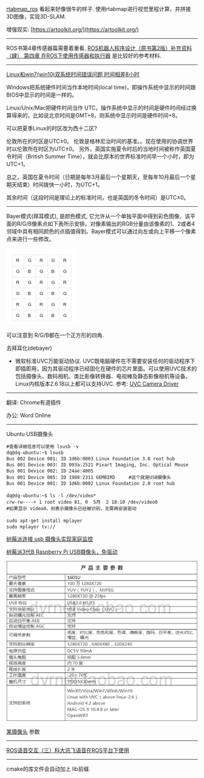 [rtabmap\_ros](http://wiki.ros.org/rtabmap_ros) 看起来好像很牛的样子. 使用rtabmap进行视觉里程计算，并拼接3D图像，实现3D-SLAM.

增强现实: [https://artoolkit.org/](https://artoolkit.org/)

---

ROS书第4章传感器篇需要着重看,  [ROS机器人程序设计（原书第2版）补充资料 （肆） 第四章 在ROS下使用传感器和执行器](http://blog.csdn.net/zhangrelay/article/details/53206259) 是比较好的参考材料.

---

[Linux和win7\(win10\)双系统时间错误问题 时间相差8小时](http://www.cnblogs.com/shareidea/p/5465306.html)

Windows把系统硬件时间当作本地时间\(local time\)，即操作系统中显示的时间跟BIOS中显示的时间是一样的。

Linux/Unix/Mac把硬件时间当作 UTC，操作系统中显示的时间是硬件时间经过换算得来的，比如说北京时间是GMT+8，则系统中显示时间是硬件时间+8。

可以把夏季Linux的时区改为西十二区?

伦敦所在的时区是UTC±0。  伦敦是格林尼治时间的基准。。现在使用的协调世界时以伦敦所在时区为UTC±0。 另外，英国实施夏令时后的当地时间被称作英国夏令时间（British Summer Time），就会比原本的世界标准时间早一个小时，即为UTC+1。

总之，英国在夏令时间（日期是每年3月最后一个星期天，至每年10月最后一个星期天结束）时间拨快一小时，为UTC+1。

其余时间（这段时间是理论上的标准时间，也是英国的冬令时间）是UTC±0。

---

Bayer模式\(拜耳模式\), 是颜色模式, 它允许从一个单独平面中得到彩色图像，该平面的R/G/B像素点如下表所示安排。对像素输出的RGB分量由该像素的1、2或者4邻域中具有相同颜色的点插值得到。Bayer模式可以通过向左或向上平移一个像素点来进行一些修改。

![](/assets/选区_005.png)

可以注意到 R/G/B都在一个正方形的四角.

去拜耳化\(debayer\)

* 微软标准UVC万能驱动协议. UVC既电脑硬件在不需要安装任何的驱动程序下即插即用，因为其驱动程序已经固化在硬件的芯片里面。可以使用UVC技术的包括摄像头、数码相机、类比影像转换器、电视棒及静态影像相机等设备。Linux内核版本2.6.18以上都可以支持UVC. 参考: [UVC Camera Driver](http://dingmzfrcmyblog.lofter.com/post/1cc9cc3a_6f3322e)

---

翻译: Chrome有道插件

办公: Word Online

---

Ubuntu USB摄像头

```
#查看详细信息可以使用 lsusb -v
dq@dq-ubuntu:~$ lsusb
Bus 002 Device 001: ID 1d6b:0003 Linux Foundation 3.0 root hub
Bus 001 Device 003: ID 093a:2521 Pixart Imaging, Inc. Optical Mouse
Bus 001 Device 002: ID 24ae:4005  
Bus 001 Device 005: ID 1908:2311 GEMBIRD     #这个就是USB摄像头
Bus 001 Device 001: ID 1d6b:0002 Linux Foundation 2.0 root hub

dq@dq-ubuntu:~$ ls -l /dev/video*
crw-rw----+ 1 root video 81, 0  5月  2 18:10 /dev/video0  
#如果显示 video0，则表示摄像头已经被识别，无需再安装驱动

sudo apt-get install mplayer
sudo mplayer tv://
```

[树莓派连接 usb 摄像头实现家庭监控](http://hi.ktsee.com/368.html)

[树莓派3代B Raspberry Pi USB摄像头，免驱动](https://item.taobao.com/item.htm?spm=a230r.1.14.49.ya5cgs&id=537977952154&ns=1&abbucket=10#detail)

![](/assets/选区_006.png)

[某摄像头](https://item.taobao.com/item.htm?spm=a230r.1.14.19.ya5cgs&id=543322411251&ns=1&abbucket=10#detail) 参数

---

[ROS语音交互（三）科大讯飞语音在ROS平台下使用](http://www.cnblogs.com/CZM-/p/6208415.html#3643984)

---

cmake的库文件会自动加上 lib前缀.


